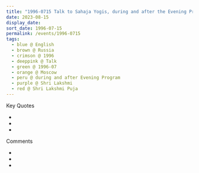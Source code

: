 ```yaml
---
title: "1996-0715 Talk to Sahaja Yogis, during and after the Evening Program, the day before Śhrī Lakṣhmī Pūjā, Ulitsa Lavochkina, 32, Moscow, Russia"
date: 2023-08-15
display_date: 
sort_date: 1996-07-15
permalink: /events/1996-0715
tags:
  - blue @ English
  - brown @ Russia
  - crimson @ 1996
  - deeppink @ Talk
  - green @ 1996-07
  - orange @ Moscow
  - peru @ during and after Evening Program
  - purple @ Shri Lakshmi
  - red @ Shri Lakshmi Puja
---
```


<div class="main">
  <div class="wave-list">
    <div class="title">
      <div class="text" style="--color: green">
        Key Quotes
      </div>
    </div>
    <ul class="list">
        <li class="item" data-color-BlanchedAlmond>
        </li>
        <li class="item" style="--color: Lavender">
        </li>
        <li class="item" style="--color: BlanchedAlmond">
        </li>
      </ul>
  </div>
</div>

<div class="main">
  <div class="wave-list">
    <div class="title">
      <div class="text" style="--color: green">
        Comments
      </div>
    </div>
    <ul class="list">
        <li class="item" data-color-Ivory>
        </li>
        <li class="item" style="--color: PaleTurquiose">
        </li>
        <li class="item" style="--color: Ivory">
        </li>
      </ul>
  </div>
</div>